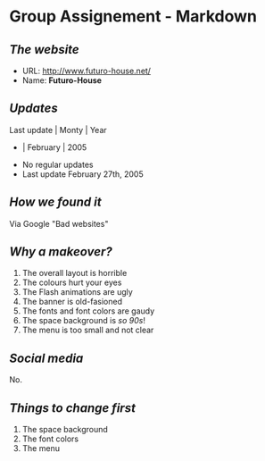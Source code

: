 # **Group Assignement - Markdown**

## *The website*

* URL: http://www.futuro-house.net/
* Name: **Futuro-House**

## *Updates*

Last update | Monty | Year
- | February | 2005


* No regular updates
* Last update February 27th, 2005

## *How we found it*

Via Google "Bad websites"

## *Why a makeover?*

1. The overall layout is horrible
2. The colours hurt your eyes
3. The Flash animations are ugly
4. The banner is old-fasioned
5. The fonts and font colors are gaudy
6. The space background is _so 90s_!
7. The menu is too small and not clear

## *Social media*

No.

## *Things to change first*

1. The space background
2. The font colors
3. The menu
